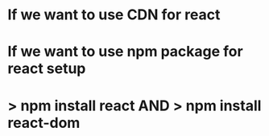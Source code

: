 # If we want to use CDN for react 

# <script crossorigin src="https://unpkg.com/react@18/umd/react.development.js"></script>
# <script crossorigin src="https://unpkg.com/react-dom@18/umd/react-dom.development.js"></script>

# If we want to use npm package for react setup
# > npm install react     AND    > npm install react-dom